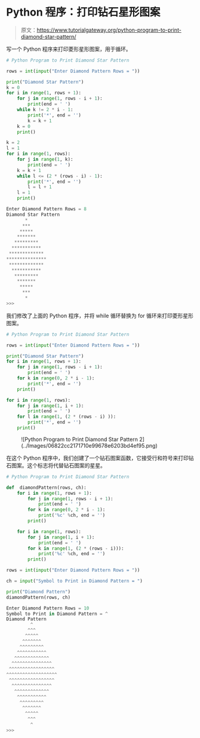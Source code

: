 # Python 程序：打印钻石星形图案

> 原文：<https://www.tutorialgateway.org/python-program-to-print-diamond-star-pattern/>

写一个 Python 程序来打印菱形星形图案，用于循环。

```py
# Python Program to Print Diamond Star Pattern

rows = int(input("Enter Diamond Pattern Rows = "))

print("Diamond Star Pattern") 
k = 0
for i in range(1, rows + 1):
    for j in range(1, rows - i + 1):
        print(end = ' ')
    while k != 2 * i - 1:
        print('*', end = '')
        k = k + 1
    k = 0
    print()

k = 2
l = 1
for i in range(1, rows):
    for j in range(1, k):
        print(end = ' ')
    k = k + 1
    while l <= (2 * (rows - i) - 1):
        print('*', end = '')
        l = l + 1
    l = 1
    print()
```

```py
Enter Diamond Pattern Rows = 8
Diamond Star Pattern
       *
      ***
     *****
    *******
   *********
  ***********
 *************
***************
 *************
  ***********
   *********
    *******
     *****
      ***
       *
>>> 
```

我们修改了上面的 Python 程序，并将 while 循环替换为 for 循环来打印菱形星形图案。

```py
# Python Program to Print Diamond Star Pattern

rows = int(input("Enter Diamond Pattern Rows = "))

print("Diamond Star Pattern") 
for i in range(1, rows + 1):
    for j in range(1, rows - i + 1):
        print(end = ' ')
    for k in range(0, 2 * i - 1):
        print('*', end = '')
    print()

for i in range(1, rows):
    for j in range(1, i + 1):
        print(end = ' ')
    for l in range(1, (2 * (rows - i) )):
        print('*', end = '')
    print()
```

<figure class="wp-block-image size-large">![Python Program to Print Diamond Star Pattern 2](../Images/06822cc2171710e99678e6203bd4ef95.png)</figure>

在这个 Python 程序中，我们创建了一个钻石图案函数，它接受行和符号来打印钻石图案。这个标志将代替钻石图案的星星。

```py
# Python Program to Print Diamond Star Pattern

def  diamondPattern(rows, ch):
    for i in range(1, rows + 1):
        for j in range(1, rows - i + 1):
            print(end = ' ')
        for k in range(0, 2 * i - 1):
            print('%c' %ch, end = '')
        print()

    for i in range(1, rows):
        for j in range(1, i + 1):
            print(end = ' ')
        for k in range(1, (2 * (rows - i))):
            print('%c' %ch, end = '')
        print()

rows = int(input("Enter Diamond Pattern Rows = "))

ch = input("Symbol to Print in Diamond Pattern = ")

print("Diamond Pattern")
diamondPattern(rows, ch)
```

```py
Enter Diamond Pattern Rows = 10
Symbol to Print in Diamond Pattern = ^
Diamond Pattern
         ^
        ^^^
       ^^^^^
      ^^^^^^^
     ^^^^^^^^^
    ^^^^^^^^^^^
   ^^^^^^^^^^^^^
  ^^^^^^^^^^^^^^^
 ^^^^^^^^^^^^^^^^^
^^^^^^^^^^^^^^^^^^^
 ^^^^^^^^^^^^^^^^^
  ^^^^^^^^^^^^^^^
   ^^^^^^^^^^^^^
    ^^^^^^^^^^^
     ^^^^^^^^^
      ^^^^^^^
       ^^^^^
        ^^^
         ^
>>> 
```